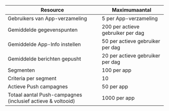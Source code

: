 | Resource | Maximumaantal |
| --- | --- |
| Gebruikers van App-verzameling |5 per App-verzameling |
| Gemiddelde gegevenspunten |200 per actieve gebruiker per dag |
| Gemiddelde App-Info instellen |50 per actieve gebruiker per dag |
| Gemiddelde berichten gepusht |20 per actieve gebruiker per dag |
| Segmenten |100 per app |
| Criteria per segment |10 |
| Actieve Push campagnes |50 per app |
| Totaal aantal Push-campagnes (inclusief actieve & voltooid) |1000 per app |

